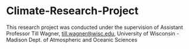 # Climate-Research-Project
This research project was conducted under the supervision of Assistant Professor Till Wagner, till.wagner@wisc.edu,  University of Wisconsin - Madison Dept. of Atmospheric and Oceanic Sciences
